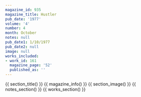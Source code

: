 ```yaml
---
magazine_id: 935
magazine_title: Hustler
pub_date: '1977'
volume: '4'
number: 4
month: October
notes: null
pub_date1: 1/10/1977
pub_date2: null
image: null
works_included:
- work_id: 161
  magazine_page: '52'
  published_as: ''
---
```


{{ section_title() }}
{{ magazine_info() }}
{{ section_image() }}
{{ notes_section() }}
{{ works_section() }}

